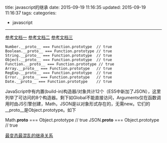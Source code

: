 title: javascript的继承
date: 2015-09-19 11:16:35
updated: 2015-09-19 11:16:37
tags:
categories:
- javascript
---

[参考文档一](http://www.cnblogs.com/snandy/archive/2012/09/01/2664134.html)
[参考文档二](http://blog.csdn.net/lmj623565791/article/details/24423881)
[参考文档三](http://jingyan.baidu.com/article/29697b912f9939ab20de3c8c.html)

```
Number.__proto__ === Function.prototype  // true
Boolean.__proto__ === Function.prototype // true
String.__proto__ === Function.prototype  // true
Object.__proto__ === Function.prototype  // true
Function.__proto__ === Function.prototype // true
Array.__proto__ === Function.prototype   // true
RegExp.__proto__ === Function.prototype  // true
Error.__proto__ === Function.prototype   // true
Date.__proto__ === Function.prototype    // true
```

JavaScript中有内置(build-in)构造器/对象共计12个（ES5中新加了JSON），这里列举了可访问的8个构造器。剩下如Global不能直接访问，Arguments仅在函数调用时由JS引擎创建，Math，JSON是以对象形式存在的，无需new。它们的__proto__是Object.prototype。如下

Math.__proto__ === Object.prototype  // true
JSON.__proto__ === Object.prototype  // true

[最变态最混乱的继承关系](http://blog.sina.com.cn/s/blog_70a3539f0102v41r.html)

